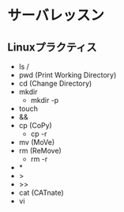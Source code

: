 # サーバレッスン
Linuxプラクティス
---------------
- ls /
- pwd (Print Working Directory)
- cd (Change Directory)
- mkdir
	- mkdir -p
- touch
- &&
- cp (CoPy)
	- cp -r
- mv (MoVe)
- rm (ReMove)
	- rm -r
- \*
- \>
- \>>
- cat (CATnate)
- vi
